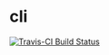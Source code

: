 # cli

[![Travis-CI Build Status](https://travis-ci.org/2heoh/hexlet-workshop-test-cli.svg?branch=master)](https://travis-ci.org/2heoh/hexlet-workshop-test-cli)